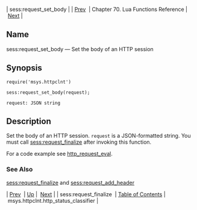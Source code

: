 | sess:request_set_body |
| [Prev](lua.ref.sess_request_finalize)  | Chapter 70. Lua Functions Reference |  [Next](lua.ref.msys.httpclnt.http_status_classifier) |

<a name="lua.ref.sess_request_set_body"></a>
## Name

sess:request_set_body — Set the body of an HTTP session

<a name="idp15306928"></a>
## Synopsis

`require('msys.httpclnt')`

`sess:request_set_body(request);`

`request: JSON string`<a name="idp15310640"></a>
## Description

Set the body of an HTTP session. `request` is a JSON-formatted string. You must call [sess:request_finalize](lua.ref.sess_request_finalize "sess:request_finalize") after invoking this function.

For a code example see [http_request_eval](https://support.messagesystems.com/docs/web-push/push.http_request_eval).

<a name="idp15314640"></a>
### See Also

[sess:request_finalize](lua.ref.sess_request_finalize "sess:request_finalize") and [sess:request_add_header](lua.ref.sess_request_add_header "sess:request_add_header")

| [Prev](lua.ref.sess_request_finalize)  | [Up](lua.function.details) |  [Next](lua.ref.msys.httpclnt.http_status_classifier) |
| sess:request_finalize  | [Table of Contents](index) |  msys.httpclnt.http_status_classifier |


